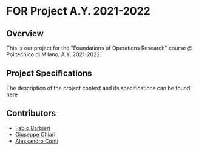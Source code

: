 # FOR Project A.Y. 2021-2022

## Overview
This is our project for the "Foundations of Operations Research" course @ Politecnico di Milano, A.Y. 2021-2022.

## Project Specifications
The description of the project context and its specifications can be found [here](https://github.com/fabio-barbieri/FOR_project_2021_2022/blob/main/Project%20Specs.pdf)

## Contributors
* [Fabio Barbieri](https://github.com/fabio-barbieri)
* [Giuseppe Chiari](https://github.com/giuseppe-chiari)
* [Alessandro Conti]()
